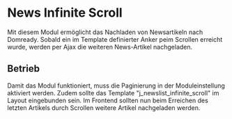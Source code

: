 # News Infinite Scroll
Mit diesem Modul ermöglicht das Nachladen von Newsartikeln nach Domready. Sobald ein im Template definierter Anker peim Scrollen erreicht wurde, werden per Ajax die weiteren News-Artikel nachgeladen.

## Betrieb
Damit das Modul funktioniert, muss die Paginierung in der Moduleinstellung aktiviert werden. Zudem sollte das Template "j_newslist_infinite_scroll" im Layout eingebunden sein.
Im Frontend sollten nun beim Erreichen des letzten Artikels durch Scrollen weitere Artikel nachgeladen werden.

